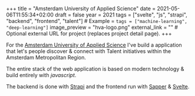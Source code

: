 +++
title = "Amsterdam University of Applied Science"
date = 2021-05-06T11:55:34+02:00
draft = false
year = 2021
tags = ["svelte", "js", "strapi", "backend", "frontend", "talent"] # Example = `tags = ["machine-learning", "deep-learning"]`
image_preview = "hva-logo.png"
external_link = "" # Optional external URL for project (replaces project detail page).
+++

For the [Amsterdam University of Applied Science](https://www.amsterdamuas.com/) I've build a application that let's people discover & connect with Talent initiatives within the Amsterdam Metropolitan Region.

The entire stack of the web application is based on modern technology & build entirely with _javascript_. 

The backend is done with [Strapi](https://strapi.io/) and the frontend run with [Sapper](https://sapper.svelte.dev/) & [Svelte](https://svelte.dev/).